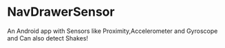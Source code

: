 # NavDrawerSensor
An Android app with Sensors like Proximity,Accelerometer and Gyroscope and Can also detect Shakes!
